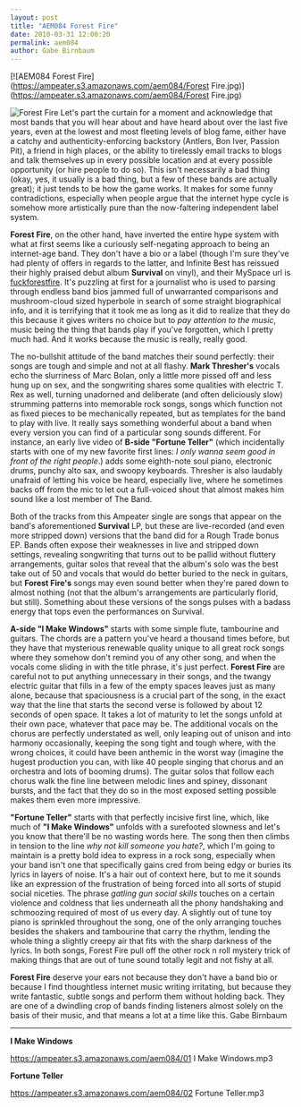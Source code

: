 ```yaml
---
layout: post
title: "AEM084 Forest Fire"
date: 2010-03-31 12:00:20
permalink: aem084
author: Gabe Birnbaum
---
```

[![AEM084 Forest Fire](https://ampeater.s3.amazonaws.com/aem084/Forest Fire.jpg)](https://ampeater.s3.amazonaws.com/aem084/Forest Fire.jpg)

![](http://ampeatermusic.com/wp-content/uploads/2010/03/Forest-Fire.jpg "Forest Fire") Let's part the curtain for a moment and acknowledge that most bands that you will hear about and have heard about over the last five years, even at the lowest and most fleeting levels of blog fame, either have a catchy and authenticity-enforcing backstory (Antlers, Bon Iver, Passion Pit), a friend in high places, or the ability to tirelessly email tracks to blogs and talk themselves up in every possible location and at every possible opportunity (or hire people to do so). This isn't necessarily a bad thing (okay, yes, it usually is a bad thing, but a few of these bands are actually great); it just tends to be how the game works. It makes for some funny contradictions, especially when people argue that the internet hype cycle is somehow more artistically pure than the now-faltering independent label system.

<!-- more -->

**Forest Fire**, on the other hand, have inverted the entire hype system with what at first seems like a curiously self-negating approach to being an internet-age band. They don't have a bio or a label (though I'm sure they've had plenty of offers in regards to the latter, and Infinite Best has reissued their highly praised debut album **Survival** on vinyl), and their MySpace url is [fuckforestfire](http://www.myspace.com/fuckforestfire). It's puzzling at first for a journalist who is used to parsing through endless band bios jammed full of unwarranted comparisons and mushroom-cloud sized hyperbole in search of some straight biographical info, and it is terrifying that it took me as long as it did to realize that they do this because it gives writers no choice but to _pay attention to the music_, music being the thing that bands play if you've forgotten, which I pretty much had. And it works because the music is really, really good.

The no-bullshit attitude of the band matches their sound perfectly: their songs are tough and simple and not at all flashy. **Mark Thresher's** vocals echo the slurriness of Marc Bolan, only a little more pissed off and less hung up on sex, and the songwriting shares some qualities with electric T. Rex as well, turning unadorned and deliberate (and often deliciously slow) strumming patterns into memorable rock songs, songs which function not as fixed pieces to be mechanically repeated, but as templates for the band to play with live. It really says something wonderful about a band when every version you can find of a particular song sounds different. For instance, an early live video of **B-side "Fortune Teller"** (which incidentally starts with one of my new favorite first lines: _I only wanna seem good in front of the right people_.) adds some eighth-note soul piano, electronic drums, punchy alto sax, and swoopy keyboards. Thresher is also laudably unafraid of letting his voice be heard, especially live, where he sometimes backs off from the mic to let out a full-voiced shout that almost makes him sound like a lost member of The Band.

Both of the tracks from this Ampeater single are songs that appear on the band's aforementioned **Survival** LP, but these are live-recorded (and even more stripped down) versions that the band did for a Rough Trade bonus EP. Bands often expose their weaknesses in live and stripped down settings, revealing songwriting that turns out to be pallid without fluttery arrangements, guitar solos that reveal that the album's solo was the best take out of 50 and vocals that would do better buried to the neck in guitars, but **Forest Fire's** songs may even sound better when they're pared down to almost nothing (not that the album's arrangements are particularly florid, but still). Something about these versions of the songs pulses with a badass energy that tops even the performances on Survival.

**A-side "I Make Windows"** starts with some simple flute, tambourine and guitars. The chords are a pattern you've heard a thousand times before, but they have that mysterious renewable quality unique to all great rock songs where they somehow don't remind you of any other song, and when the vocals come sliding in with the title phrase, it's just perfect. **Forest Fire** are careful not to put anything unnecessary in their songs, and the twangy electric guitar that fills in a few of the empty spaces leaves just as many alone, because that spaciousness is a crucial part of the song, in the exact way that the line that starts the second verse is followed by about 12 seconds of open space. It takes a lot of maturity to let the songs unfold at their own pace, whatever that pace may be. The additional vocals on the chorus are perfectly understated as well, only leaping out of unison and into harmony occasionally, keeping the song tight and tough where, with the wrong choices, it could have been anthemic in the worst way (imagine the hugest production you can, with like 40 people singing that chorus and an orchestra and lots of booming drums). The guitar solos that follow each chorus walk the fine line between melodic lines and spiney, dissonant bursts, and the fact that they do so in the most exposed setting possible makes them even more impressive.

**"Fortune Teller"** starts with that perfectly incisive first line, which, like much of **"I Make Windows"** unfolds with a surefooted slowness and let's you know that there'll be no wasting words here. The song then then climbs in tension to the line _why not kill someone you hate?_, which I'm going to maintain is a pretty bold idea to express in a rock song, especially when your band isn't one that specifically gains cred from being edgy or buries its lyrics in layers of noise. It's a hair out of context here, but to me it sounds like an expression of the frustration of being forced into all sorts of stupid social niceties. The phrase _gatling gun social skills_ touches on a certain violence and coldness that lies underneath all the phony handshaking and schmoozing required of most of us every day. A slightly out of tune toy piano is sprinkled throughout the song, one of the only arranging touches besides the shakers and tambourine that carry the rhythm, lending the whole thing a slightly creepy air that fits with the sharp darkness of the lyrics. In both songs, Forest Fire pull off the other rock n roll mystery trick of making things that are out of tune sound totally legit and not fishy at all.

**Forest Fire** deserve your ears not because they don't have a band bio or because I find thoughtless internet music writing irritating, but because they write fantastic, subtle songs and perform them without holding back. They are one of a dwindling crop of bands finding listeners almost solely on the basis of their music, and that means a lot at a time like this. Gabe Birnbaum

---

**I Make Windows**

https://ampeater.s3.amazonaws.com/aem084/01 I Make Windows.mp3

**Fortune Teller**

https://ampeater.s3.amazonaws.com/aem084/02 Fortune Teller.mp3

